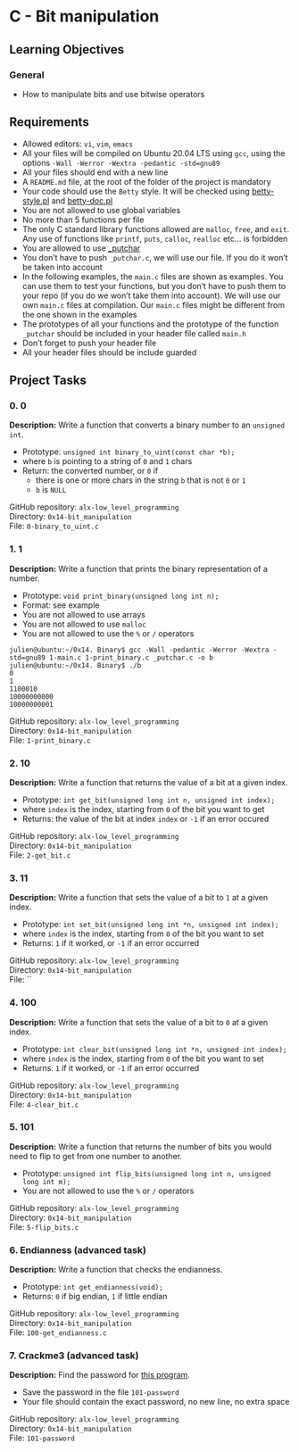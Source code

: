 # C - Bit manipulation

## Learning Objectives
### General
- How to manipulate bits and use bitwise operators

## Requirements
- Allowed editors: `vi`, `vim`, `emacs`
- All your files will be compiled on Ubuntu 20.04 LTS using `gcc`, using the options `-Wall -Werror -Wextra -pedantic -std=gnu89`
- All your files should end with a new line
- A `README.md` file, at the root of the folder of the project is mandatory
- Your code should use the `Betty` style. It will be checked using [betty-style.pl](https://github.com/holbertonschool/Betty/blob/master/betty-style.pl) and [betty-doc.pl](https://github.com/holbertonschool/Betty/blob/master/betty-doc.pl)
- You are not allowed to use global variables
- No more than 5 functions per file
- The only C standard library functions allowed are `malloc`, `free`, and `exit`.  Any use of functions like `printf`, `puts`, `calloc`, `realloc` etc… is forbidden
- You are allowed to use [_putchar](https://github.com/holbertonschool/_putchar.c/blob/master/_putchar.c)
- You don’t have to push `_putchar.c`, we will use our file. If you do it won’t be taken into account
- In the following examples, the `main.c` files are shown as examples. You can use them to test your functions, but you don’t have to push them to your repo (if you do we won’t take them into account). We will use our own `main.c` files at compilation. Our `main.c` files might be different from the one shown in the examples
- The prototypes of all your functions and the prototype of the function `_putchar` should be included in your header file called `main.h`
- Don’t forget to push your header file
- All your header files should be include guarded

## Project Tasks
### 0. 0
**Description:** Write a function that converts a binary number to an `unsigned int`.
- Prototype: `unsigned int binary_to_uint(const char *b);`
- where `b` is pointing to a string of `0` and `1` chars
- Return: the converted number, or `0` if
  - there is one or more chars in the string `b` that is not `0` or `1`
  - `b` is `NULL`

GitHub repository: `alx-low_level_programming` <br>
Directory: `0x14-bit_manipulation` <br>
File: `0-binary_to_uint.c` <br>

### 1. 1
**Description:** Write a function that prints the binary representation of a number.
- Prototype: `void print_binary(unsigned long int n);`
- Format: see example
- You are not allowed to use arrays
- You are not allowed to use `malloc`
- You are not allowed to use the `%` or `/` operators

```
julien@ubuntu:~/0x14. Binary$ gcc -Wall -pedantic -Werror -Wextra -std=gnu89 1-main.c 1-print_binary.c _putchar.c -o b
julien@ubuntu:~/0x14. Binary$ ./b 
0
1
1100010
10000000000
10000000001
```

GitHub repository: `alx-low_level_programming` <br>
Directory: `0x14-bit_manipulation` <br>
File: `1-print_binary.c` <br>

### 2. 10
**Description:** Write a function that returns the value of a bit at a given index.
- Prototype: `int get_bit(unsigned long int n, unsigned int index);`
- where `index` is the index, starting from `0` of the bit you want to get
- Returns: the value of the bit at index `index` or `-1` if an error occured

GitHub repository: `alx-low_level_programming` <br>
Directory: `0x14-bit_manipulation` <br>
File: `2-get_bit.c` <br>

### 3. 11
**Description:** Write a function that sets the value of a bit to `1` at a given index.
- Prototype: `int set_bit(unsigned long int *n, unsigned int index);`
- where `index` is the index, starting from `0` of the bit you want to set
- Returns: `1` if it worked, or `-1` if an error occurred

GitHub repository: `alx-low_level_programming` <br>
Directory: `0x14-bit_manipulation` <br>
File: `` <br>

### 4. 100
**Description:** Write a function that sets the value of a bit to `0` at a given index.
- Prototype: `int clear_bit(unsigned long int *n, unsigned int index);`
- where `index` is the index, starting from `0` of the bit you want to set
- Returns: `1` if it worked, or `-1` if an error occurred

GitHub repository: `alx-low_level_programming` <br>
Directory: `0x14-bit_manipulation` <br>
File: `4-clear_bit.c` <br>

### 5. 101
**Description:** Write a function that returns the number of bits you would need to flip to get from one number to another.
- Prototype: `unsigned int flip_bits(unsigned long int n, unsigned long int m);`
- You are not allowed to use the `%` or `/` operators

GitHub repository: `alx-low_level_programming` <br>
Directory: `0x14-bit_manipulation` <br>
File: `5-flip_bits.c` <br>

### 6. Endianness (advanced task)
**Description:** Write a function that checks the endianness.
- Prototype: `int get_endianness(void);`
- Returns: `0` if big endian, `1` if little endian

GitHub repository: `alx-low_level_programming` <br>
Directory: `0x14-bit_manipulation` <br>
File: `100-get_endianness.c` <br>

### 7. Crackme3 (advanced task)
**Description:** Find the password for [this program](https://github.com/holbertonschool/0x13.c).
- Save the password in the file `101-password`
- Your file should contain the exact password, no new line, no extra space

GitHub repository: `alx-low_level_programming` <br>
Directory: `0x14-bit_manipulation` <br>
File: `101-password` <br>
